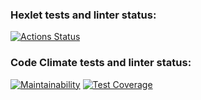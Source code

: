 ### Hexlet tests and linter status:
[![Actions Status](https://github.com/michael-nmg/java-project-71/workflows/hexlet-check/badge.svg)](https://github.com/michael-nmg/java-project-71/actions)

### Code Climate tests and linter status:
[![Maintainability](https://api.codeclimate.com/v1/badges/6b5d65eec3cfa02647aa/maintainability)](https://codeclimate.com/github/michael-nmg/java-project-71/maintainability)
[![Test Coverage](https://api.codeclimate.com/v1/badges/6b5d65eec3cfa02647aa/test_coverage)](https://codeclimate.com/github/michael-nmg/java-project-71/test_coverage)